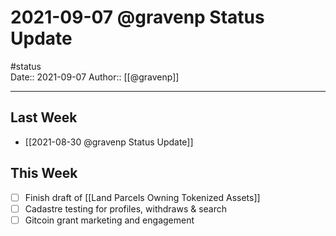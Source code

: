 # 2021-09-07 @gravenp Status Update
#status  
Date:: 2021-09-07
Author:: [[@gravenp]]  

---

## Last Week
- [[2021-08-30 @gravenp Status Update]]

## This Week
- [ ] Finish draft of [[Land Parcels Owning Tokenized Assets]]
- [ ] Cadastre testing for profiles, withdraws & search
- [ ] Gitcoin grant marketing and engagement